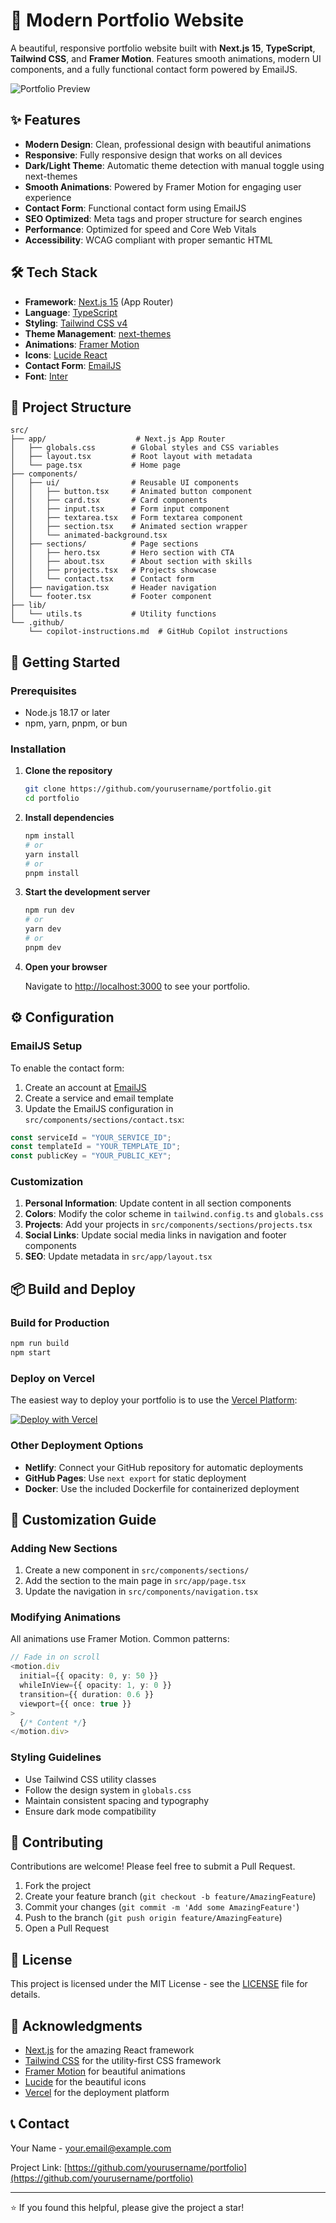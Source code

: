 # 🚀 Modern Portfolio Website

A beautiful, responsive portfolio website built with **Next.js 15**, **TypeScript**, **Tailwind CSS**, and **Framer Motion**. Features smooth animations, modern UI components, and a fully functional contact form powered by EmailJS.

![Portfolio Preview](https://via.placeholder.com/800x400/3B82F6/FFFFFF?text=Portfolio+Preview)

## ✨ Features

- **Modern Design**: Clean, professional design with beautiful animations
- **Responsive**: Fully responsive design that works on all devices
- **Dark/Light Theme**: Automatic theme detection with manual toggle using next-themes
- **Smooth Animations**: Powered by Framer Motion for engaging user experience
- **Contact Form**: Functional contact form using EmailJS
- **SEO Optimized**: Meta tags and proper structure for search engines
- **Performance**: Optimized for speed and Core Web Vitals
- **Accessibility**: WCAG compliant with proper semantic HTML

## 🛠️ Tech Stack

- **Framework**: [Next.js 15](https://nextjs.org/) (App Router)
- **Language**: [TypeScript](https://www.typescriptlang.org/)
- **Styling**: [Tailwind CSS v4](https://tailwindcss.com/)
- **Theme Management**: [next-themes](https://github.com/pacocoursey/next-themes)
- **Animations**: [Framer Motion](https://www.framer.com/motion/)
- **Icons**: [Lucide React](https://lucide.dev/)
- **Contact Form**: [EmailJS](https://www.emailjs.com/)
- **Font**: [Inter](https://rsms.me/inter/)

## 📁 Project Structure

```
src/
├── app/                    # Next.js App Router
│   ├── globals.css        # Global styles and CSS variables
│   ├── layout.tsx         # Root layout with metadata
│   └── page.tsx           # Home page
├── components/
│   ├── ui/                # Reusable UI components
│   │   ├── button.tsx     # Animated button component
│   │   ├── card.tsx       # Card components
│   │   ├── input.tsx      # Form input component
│   │   ├── textarea.tsx   # Form textarea component
│   │   ├── section.tsx    # Animated section wrapper
│   │   └── animated-background.tsx
│   ├── sections/          # Page sections
│   │   ├── hero.tsx       # Hero section with CTA
│   │   ├── about.tsx      # About section with skills
│   │   ├── projects.tsx   # Projects showcase
│   │   └── contact.tsx    # Contact form
│   ├── navigation.tsx     # Header navigation
│   └── footer.tsx         # Footer component
├── lib/
│   └── utils.ts           # Utility functions
└── .github/
    └── copilot-instructions.md  # GitHub Copilot instructions
```

## 🚀 Getting Started

### Prerequisites

- Node.js 18.17 or later
- npm, yarn, pnpm, or bun

### Installation

1. **Clone the repository**
   ```bash
   git clone https://github.com/yourusername/portfolio.git
   cd portfolio
   ```

2. **Install dependencies**
   ```bash
   npm install
   # or
   yarn install
   # or
   pnpm install
   ```

3. **Start the development server**
   ```bash
   npm run dev
   # or
   yarn dev
   # or
   pnpm dev
   ```

4. **Open your browser**
   
   Navigate to [http://localhost:3000](http://localhost:3000) to see your portfolio.

## ⚙️ Configuration

### EmailJS Setup

To enable the contact form:

1. Create an account at [EmailJS](https://www.emailjs.com/)
2. Create a service and email template
3. Update the EmailJS configuration in `src/components/sections/contact.tsx`:

```typescript
const serviceId = "YOUR_SERVICE_ID";
const templateId = "YOUR_TEMPLATE_ID";
const publicKey = "YOUR_PUBLIC_KEY";
```

### Customization

1. **Personal Information**: Update content in all section components
2. **Colors**: Modify the color scheme in `tailwind.config.ts` and `globals.css`
3. **Projects**: Add your projects in `src/components/sections/projects.tsx`
4. **Social Links**: Update social media links in navigation and footer components
5. **SEO**: Update metadata in `src/app/layout.tsx`

## 📦 Build and Deploy

### Build for Production

```bash
npm run build
npm start
```

### Deploy on Vercel

The easiest way to deploy your portfolio is to use the [Vercel Platform](https://vercel.com/new?utm_medium=default-template&filter=next.js&utm_source=create-next-app&utm_campaign=create-next-app-readme):

[![Deploy with Vercel](https://vercel.com/button)](https://vercel.com/new/git/external?repository-url=https://github.com/yourusername/portfolio)

### Other Deployment Options

- **Netlify**: Connect your GitHub repository for automatic deployments
- **GitHub Pages**: Use `next export` for static deployment
- **Docker**: Use the included Dockerfile for containerized deployment

## 🎨 Customization Guide

### Adding New Sections

1. Create a new component in `src/components/sections/`
2. Add the section to the main page in `src/app/page.tsx`
3. Update the navigation in `src/components/navigation.tsx`

### Modifying Animations

All animations use Framer Motion. Common patterns:

```typescript
// Fade in on scroll
<motion.div
  initial={{ opacity: 0, y: 50 }}
  whileInView={{ opacity: 1, y: 0 }}
  transition={{ duration: 0.6 }}
  viewport={{ once: true }}
>
  {/* Content */}
</motion.div>
```

### Styling Guidelines

- Use Tailwind CSS utility classes
- Follow the design system in `globals.css`
- Maintain consistent spacing and typography
- Ensure dark mode compatibility

## 🤝 Contributing

Contributions are welcome! Please feel free to submit a Pull Request.

1. Fork the project
2. Create your feature branch (`git checkout -b feature/AmazingFeature`)
3. Commit your changes (`git commit -m 'Add some AmazingFeature'`)
4. Push to the branch (`git push origin feature/AmazingFeature`)
5. Open a Pull Request

## 📄 License

This project is licensed under the MIT License - see the [LICENSE](LICENSE) file for details.

## 🙏 Acknowledgments

- [Next.js](https://nextjs.org/) for the amazing React framework
- [Tailwind CSS](https://tailwindcss.com/) for the utility-first CSS framework
- [Framer Motion](https://www.framer.com/motion/) for beautiful animations
- [Lucide](https://lucide.dev/) for the beautiful icons
- [Vercel](https://vercel.com/) for the deployment platform

## 📞 Contact

Your Name - [your.email@example.com](mailto:your.email@example.com)

Project Link: [https://github.com/yourusername/portfolio](https://github.com/yourusername/portfolio)

---

⭐ If you found this helpful, please give the project a star!
